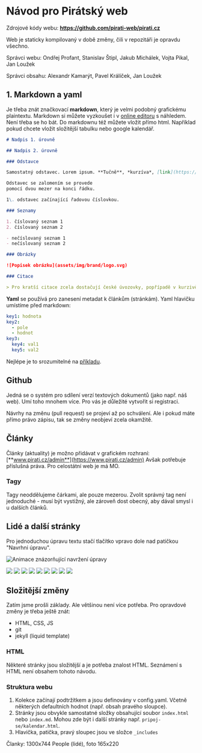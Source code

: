 # Návod pro Pirátský web

Zdrojové kódy webu: **https://github.com/pirati-web/pirati.cz**

Web je staticky kompilovaný v době změny, čili v repozitáři je opravdu všechno.

Správci webu: Ondřej Profant, Stanislav Štipl, Jakub Michálek, Vojta Pikal, Jan Loužek

Správci obsahu: Alexandr Kamarýt, Pavel Králíček, Jan Loužek

## 1. Markdown a yaml

Je třeba znát značkovací **markdown**, který je velmi podobný grafickému plaintextu.
Markdown si můžete vyzkoušet i v [online editoru](http://dillinger.io/) s náhledem.
Není třeba se ho bát. Do markdownu též můžete vložit přímo html. Například pokud chcete vložit složitější tabulku nebo google kalendář.

```md
# Nadpis 1. úrovně

## Nadpis 2. úrovně

### Odstavce

Samostatný odstavec. Lorem ipsum. **Tučně**, *kurzíva*, [link](https://www.pirati.cz)

Odstavec se zalomením se provede  
pomocí dvou mezer na konci řádku.

1\. odstavec začínající řadovou číslovkou.

### Seznamy

1. číslovaný seznam 1
2. číslovaný seznam 2

- nečíslovaný seznam 1
- nečíslovaný seznam 2

### Obrázky

![Popisek obrázku](assets/img/brand/logo.svg)

### Citace

> Pro kratší citace zcela dostačují české úvozovky, popřípadě v kurzivě. Nicméně pro delší citace je dobré větší zdůraznění.

```

**Yaml** se používá pro zanesení metadat k článkům (stránkám). Yaml hlavičku umístíme před markdown:

```Yaml
key1: hodnota
key2:
  - pole
  - hodnot
key3:
  key4: val1
  key5: val2
```

Nejlépe je to srozumitelné na [příkladu](https://raw.githubusercontent.com/pirati-web/pirati.cz/gh-pages/_people/ondrej-profant.md).

## Github

Jedná se o systém pro sdílení verzí textových dokumentů (jako např. náš web).
Umí toho mnohem více. Pro vás je důležité vytvořit si registraci.

Návrhy na změnu (pull request) se projeví až po schválení. Ale i pokud máte přímo právo zápisu, tak se změny neobjeví zcela okamžitě.

## Články

Články (aktuality) je možno přidávat v grafickém rozhraní:  
[**www.pirati.cz/admin**](https://www.pirati.cz/admin)
Avšak potřebuje příslušná práva. Pro celostátní web je má MO.

### Tagy

Tagy neoddělujeme čárkami, ale pouze mezerou.
Zvolit správný tag není jednoduché - musí být vystižný, ale zároveň dost obecný, aby dával smysl i u dalších článků.

## Lidé a další stránky

Pro jednoduchou úpravu textu stačí tlačítko vpravo dole nad patičkou "Navrhni úpravu".

![Animace znázorňující navržení úpravy](/assets/img/navod/uprava.gif)

![](/assets/img/navod/u1.png)
![](/assets/img/navod/u2.png)
![](/assets/img/navod/u3.png)
![](/assets/img/navod/u4.png)
![](/assets/img/navod/u5.png)
![](/assets/img/navod/u6.png)
![](/assets/img/navod/u7.png)
![](/assets/img/navod/u8.png)
![](/assets/img/navod/u9.png)

## Složitější změny

Zatím jsme prošli základy. Ale většinou není více potřeba. Pro opravdové změny je třeba ještě znát:

- HTML, CSS, JS
- git
- jekyll (liquid template)

### HTML

Některé stránky jsou složitější a je potřeba znalost HTML. Seznámení s HTML není obsahem tohoto návodu. 

### Struktura webu

1. Kolekce začínají podtržítkem a jsou definovány v config.yaml. Včetně některých defaultních hodnot (např. obsah pravého sloupce).
2. Stránky jsou obvykle samostatné složky obsahující soubor `index.html` nebo `index.md`. Mohou zde být i další stránky např. `pripoj-se/kalendar.html`.
3. Hlavička, patička, pravý sloupec jsou ve složce `_includes`

Članky: 1300x744
People (lidé), foto 165x220
